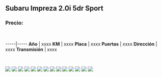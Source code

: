 ## Subaru Impreza 2.0i 5dr Sport

### Precio:

<p>&nbsp;</p>

-----|-----
**Año** | xxxx
**KM** | xxxx
**Placa** | xxxx
**Puertas** | xxxx
**Dirección** | xxxx
**Transmisión** | xxxx


<p>&nbsp;</p>

<img src="images/Subaru Impreza 2.0i 5dr Sport - 0.0521.jpg?raw=true"/>
<img src="images/Subaru Impreza 2.0i 5dr Sport - 0.0772.jpg?raw=true"/>
<img src="images/Subaru Impreza 2.0i 5dr Sport - 0.1632.jpg?raw=true"/>
<img src="images/Subaru Impreza 2.0i 5dr Sport - 0.1889.jpg?raw=true"/>
<img src="images/Subaru Impreza 2.0i 5dr Sport - 0.2052.jpg?raw=true"/>
<img src="images/Subaru Impreza 2.0i 5dr Sport - 0.2452.jpg?raw=true"/>
<img src="images/Subaru Impreza 2.0i 5dr Sport - 0.3397.jpg?raw=true"/>
<img src="images/Subaru Impreza 2.0i 5dr Sport - 0.3832.jpg?raw=true"/>
<img src="images/Subaru Impreza 2.0i 5dr Sport - 0.3993.jpg?raw=true"/>
<img src="images/Subaru Impreza 2.0i 5dr Sport - 0.5906.jpg?raw=true"/>
<img src="images/Subaru Impreza 2.0i 5dr Sport - 0.6163.jpg?raw=true"/>
<img src="images/Subaru Impreza 2.0i 5dr Sport - 0.7567.jpg?raw=true"/>
<img src="images/Subaru Impreza 2.0i 5dr Sport - 0.8458.jpg?raw=true"/>
<img src="images/Subaru Impreza 2.0i 5dr Sport - 0.987.jpg?raw=true"/>



